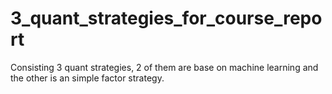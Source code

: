 # 3_quant_strategies_for_course_report
Consisting 3 quant strategies, 2 of them are base on machine learning and the other is an simple factor strategy.
